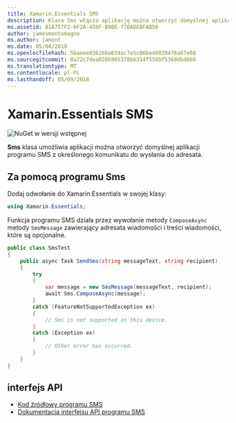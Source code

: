 ```yaml
---
title: Xamarin.Essentials SMS
description: Klasa Sms włącza aplikację można otworzyć domyślnej aplikacji programu SMS z określonego komunikatu do wysłania do adresata.
ms.assetid: 81A757F2-6F2A-458F-B9BE-770ADEBFAB58
author: jamesmontemagno
ms.author: jamont
ms.date: 05/04/2018
ms.openlocfilehash: 5baeee03626ba659ac7e5c06be40039476a67e08
ms.sourcegitcommit: 0a72c7dea020b965378b6314f558bf5360dbd066
ms.translationtype: MT
ms.contentlocale: pl-PL
ms.lasthandoff: 05/09/2018
---
```

# <a name="xamarinessentials-sms"></a>Xamarin.Essentials SMS

![NuGet w wersji wstępnej](~/media/shared/pre-release.png)

**Sms** klasa umożliwia aplikacji można otworzyć domyślnej aplikacji programu SMS z określonego komunikatu do wysłania do adresata.

## <a name="using-sms"></a>Za pomocą programu Sms

Dodaj odwołanie do Xamarin.Essentials w swojej klasy:

```csharp
using Xamarin.Essentials;
```

Funkcja programu SMS działa przez wywołanie metody `ComposeAsync` metody `SmsMessage` zawierający adresata wiadomości i treści wiadomości, które są opcjonalne.

```csharp
public class SmsTest
{
    public async Task SendSms(string messageText, string recipient)
    {
        try
        {
            var message = new SmsMessage(messageText, recipient);
            await Sms.ComposeAsync(message);
        }
        catch (FeatureNotSupportedException ex)
        {
            // Sms is not supported on this device.
        }
        catch (Exception ex)
        {
            // Other error has occurred.
        }
    }
}
```

## <a name="api"></a>interfejs API

- [Kod źródłowy programu SMS](https://github.com/xamarin/Essentials/tree/master/Essentials/Sms)
- [Dokumentacja interfejsu API programu SMS](xref:Xamarin.Essentials.Sms)
